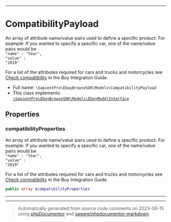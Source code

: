 ***

# CompatibilityPayload

An array of attribute name/value pairs used to define a specific product. For example: If you wanted to specify a specific car, one of the name/value pairs would be <br><code>"name" : "Year", <br>"value" : "2019"</code>  <p> For a list of the attributes required for cars and trucks and motorcycles see <a href="/api-docs/buy/static/api-browse.html#Check">Check compatibility</a> in the Buy Integration Guide.</p>



* Full name: `\SapientPro\EbayBrowseSDK\Models\CompatibilityPayload`
* This class implements:
[`\SapientPro\EbayBrowseSDK\Models\EbayModelInterface`](./EbayModelInterface.md)



## Properties


### compatibilityProperties

An array of attribute name/value pairs used to define a specific product. For example: If you wanted to specify a specific car, one of the name/value pairs would be <br><code>"name" : "Year", <br>"value" : "2019"</code>  <p> For a list of the attributes required for cars and trucks and motorcycles see <a href="/api-docs/buy/static/api-browse.html#Check">Check compatibility</a> in the Buy Integration Guide.</p>

```php
public array $compatibilityProperties
```






***



***
> Automatically generated from source code comments on 2023-06-15 using [phpDocumentor](http://www.phpdoc.org/) and [saggre/phpdocumentor-markdown](https://github.com/Saggre/phpDocumentor-markdown)
